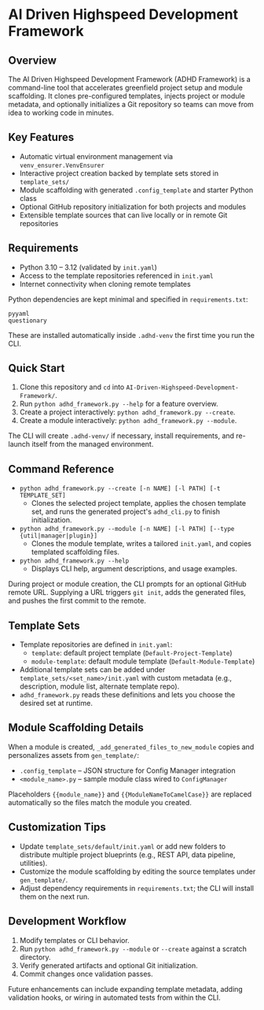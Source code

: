 # AI Driven Highspeed Development Framework

## Overview
The AI Driven Highspeed Development Framework (ADHD Framework) is a command-line tool that accelerates
greenfield project setup and module scaffolding. It clones pre-configured templates, injects project or
module metadata, and optionally initializes a Git repository so teams can move from idea to working
code in minutes.

## Key Features
- Automatic virtual environment management via `venv_ensurer.VenvEnsurer`
- Interactive project creation backed by template sets stored in `template_sets/`
- Module scaffolding with generated `.config_template` and starter Python class
- Optional GitHub repository initialization for both projects and modules
- Extensible template sources that can live locally or in remote Git repositories

## Requirements
- Python 3.10 – 3.12 (validated by `init.yaml`)
- Access to the template repositories referenced in `init.yaml`
- Internet connectivity when cloning remote templates

Python dependencies are kept minimal and specified in `requirements.txt`:

```
pyyaml
questionary
```

These are installed automatically inside `.adhd-venv` the first time you run the CLI.

## Quick Start
1. Clone this repository and `cd` into `AI-Driven-Highspeed-Development-Framework/`.
2. Run `python adhd_framework.py --help` for a feature overview.
3. Create a project interactively: `python adhd_framework.py --create`.
4. Create a module interactively: `python adhd_framework.py --module`.

The CLI will create `.adhd-venv/` if necessary, install requirements, and re-launch itself from the
managed environment.

## Command Reference
- `python adhd_framework.py --create [-n NAME] [-l PATH] [-t TEMPLATE_SET]`
	- Clones the selected project template, applies the chosen template set, and runs the generated
		project's `adhd_cli.py` to finish initialization.
- `python adhd_framework.py --module [-n NAME] [-l PATH] [--type {util|manager|plugin}]`
	- Clones the module template, writes a tailored `init.yaml`, and copies templated scaffolding files.
- `python adhd_framework.py --help`
	- Displays CLI help, argument descriptions, and usage examples.

During project or module creation, the CLI prompts for an optional GitHub remote URL. Supplying a URL
triggers `git init`, adds the generated files, and pushes the first commit to the remote.

## Template Sets
- Template repositories are defined in `init.yaml`:
	- `template`: default project template (`Default-Project-Template`)
	- `module-template`: default module template (`Default-Module-Template`)
- Additional template sets can be added under `template_sets/<set_name>/init.yaml` with custom
	metadata (e.g., description, module list, alternate template repo).
- `adhd_framework.py` reads these definitions and lets you choose the desired set at runtime.

## Module Scaffolding Details
When a module is created, `_add_generated_files_to_new_module` copies and personalizes assets from
`gen_template/`:
- `.config_template` – JSON structure for Config Manager integration
- `<module_name>.py` – sample module class wired to `ConfigManager`

Placeholders `{{module_name}}` and `{{ModuleNameToCamelCase}}` are replaced automatically so the files
match the module you created.

## Customization Tips
- Update `template_sets/default/init.yaml` or add new folders to distribute multiple project
	blueprints (e.g., REST API, data pipeline, utilities).
- Customize the module scaffolding by editing the source templates under `gen_template/`.
- Adjust dependency requirements in `requirements.txt`; the CLI will install them on the next run.

## Development Workflow
1. Modify templates or CLI behavior.
2. Run `python adhd_framework.py --module` or `--create` against a scratch directory.
3. Verify generated artifacts and optional Git initialization.
4. Commit changes once validation passes.

Future enhancements can include expanding template metadata, adding validation hooks, or wiring in
automated tests from within the CLI.
